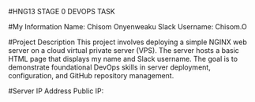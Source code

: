 #HNG13 STAGE 0 DEVOPS TASK

#My Information
Name: Chisom Onyenweaku
Slack Username: Chisom.O

#Project Description
This project involves deploying a simple NGINX web server on a cloud virtual private server (VPS). 
The server hosts a basic HTML page that displays my name and Slack username. The goal is to demonstrate 
foundational DevOps skills in server deployment, configuration, and GitHub repository management.

#Server IP Address
Public IP: 

















